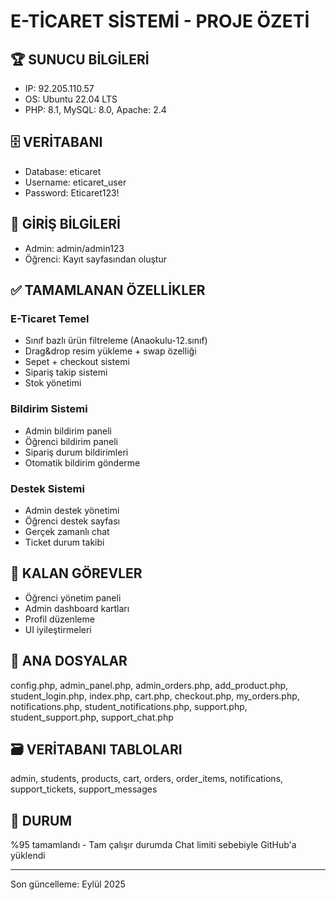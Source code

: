 # E-TİCARET SİSTEMİ - PROJE ÖZETİ

## 🏆 SUNUCU BİLGİLERİ
- IP: 92.205.110.57
- OS: Ubuntu 22.04 LTS  
- PHP: 8.1, MySQL: 8.0, Apache: 2.4

## 🗄 VERİTABANI
- Database: eticaret
- Username: eticaret_user
- Password: Eticaret123!

## 🔑 GİRİŞ BİLGİLERİ  
- Admin: admin/admin123
- Öğrenci: Kayıt sayfasından oluştur

## ✅ TAMAMLANAN ÖZELLİKLER
### E-Ticaret Temel
- Sınıf bazlı ürün filtreleme (Anaokulu-12.sınıf)
- Drag&drop resim yükleme + swap özelliği
- Sepet + checkout sistemi
- Sipariş takip sistemi
- Stok yönetimi

### Bildirim Sistemi
- Admin bildirim paneli
- Öğrenci bildirim paneli  
- Sipariş durum bildirimleri
- Otomatik bildirim gönderme

### Destek Sistemi
- Admin destek yönetimi
- Öğrenci destek sayfası
- Gerçek zamanlı chat
- Ticket durum takibi

## 🚧 KALAN GÖREVLER
- Öğrenci yönetim paneli
- Admin dashboard kartları
- Profil düzenleme
- UI iyileştirmeleri

## 📁 ANA DOSYALAR
config.php, admin_panel.php, admin_orders.php, add_product.php, student_login.php, index.php, cart.php, checkout.php, my_orders.php, notifications.php, student_notifications.php, support.php, student_support.php, support_chat.php

## 🗃 VERİTABANI TABLOLARI  
admin, students, products, cart, orders, order_items, notifications, support_tickets, support_messages

## 🎯 DURUM
%95 tamamlandı - Tam çalışır durumda
Chat limiti sebebiyle GitHub'a yüklendi

---
Son güncelleme: Eylül 2025
